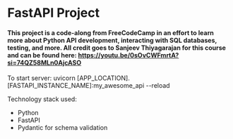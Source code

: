 # FastAPI Project

#### This project is a code-along from FreeCodeCamp in an effort to learn more about Python API development, interacting with SQL databases, testing, and more. All credit goes to Sanjeev Thiyagarajan for this course and can be found here: https://youtu.be/0sOvCWFmrtA?si=74QZ58MLn0AjcASO

To start server: uvicorn [APP_LOCATION].[FASTAPI_INSTANCE_NAME]:my_awesome_api --reload

Technology stack used:
- Python
- FastAPI
- Pydantic for schema validation